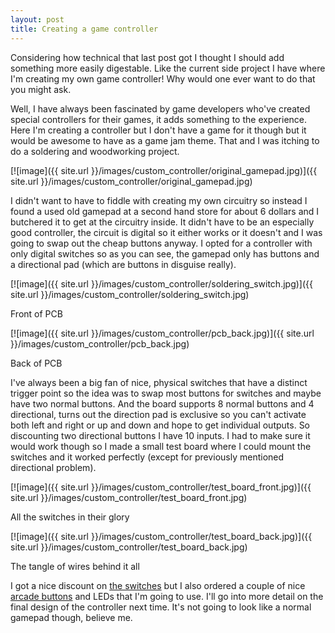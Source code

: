 ```yaml
---
layout: post
title: Creating a game controller
---
```


Considering how technical that last post got I thought I should add something more easily digestable. Like the current side project I have where I'm creating my own game controller! Why would one ever want to do that you might ask.

Well, I have always been fascinated by game developers who've created special controllers for their games, it adds something to the experience. Here I'm creating a controller but I don't have a game for it though but it would be awesome to have as a game jam theme. That and I was itching to do a soldering and woodworking project.

[![image]({{ site.url }}/images/custom_controller/original_gamepad.jpg)]({{ site.url }}/images/custom_controller/original_gamepad.jpg)

I didn't want to have to fiddle with creating my own circuitry so instead I found a used old gamepad at a second hand store for about 6 dollars and I butchered it to get at the circuitry inside. It didn't have to be an especially good controller, the circuit is digital so it either works or it doesn't and I was going to swap out the cheap buttons anyway. I opted for a controller with only digital switches so as you can see, the gamepad only has buttons and a directional pad (which are buttons in disguise really).

[![image]({{ site.url }}/images/custom_controller/soldering_switch.jpg)]({{ site.url }}/images/custom_controller/soldering_switch.jpg)
<p class="imageText">Front of PCB</p>
[![image]({{ site.url }}/images/custom_controller/pcb_back.jpg)]({{ site.url }}/images/custom_controller/pcb_back.jpg)
<p class="imageText">Back of PCB</p>

I've always been a big fan of nice, physical switches that have a distinct trigger point so the idea was to swap most buttons for switches and maybe have two normal buttons. And the board supports 8 normal buttons and 4 directional, turns out the direction pad is exclusive so you can't activate both left and right or up and down and hope to get individual outputs. So discounting two directional buttons I have 10 inputs. I had to make sure it would work though so I made a small test board where I could mount the switches and it worked perfectly (except for previously mentioned directional problem).

[![image]({{ site.url }}/images/custom_controller/test_board_front.jpg)]({{ site.url }}/images/custom_controller/test_board_front.jpg)
<p class="imageText">All the switches in their glory</p>
[![image]({{ site.url }}/images/custom_controller/test_board_back.jpg)]({{ site.url }}/images/custom_controller/test_board_back.jpg)
<p class="imageText">The tangle of wires behind it all</p>

I got a nice discount on [the switches](http://www.kjell.com/sortiment/el/elektronik/elektromekanik/strombrytare/vippomkopplare/miniatyromkopplare-p36016) but I also ordered a couple of nice [arcade buttons](http://www.electrokit.com/tryckknapp-arkad-konkav-o35mm-gron.46831) and LEDs that I'm going to use. I'll go into more detail on the final design of the controller next time. It's not going to look like a normal gamepad though, believe me.